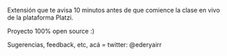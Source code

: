 Extensión que te avisa 10 minutos antes de que comience la clase en vivo de la plataforma Platzi.

Proyecto 100% open source :)

Sugerencias, feedback, etc, acá = twitter: @ederyairr

